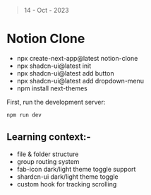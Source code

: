 > 14 - Oct - 2023

# Notion Clone

* npx create-next-app@latest notion-clone
* npx shadcn-ui@latest init
* npx shadcn-ui@latest add button
* npx shadcn-ui@latest add dropdown-menu
* npm install next-themes

First, run the development server:

```bash
npm run dev
```


## Learning context:- 

* file & folder structure
* group routing system
* fab-icon dark/light theme toggle support
* shardcn-ui dark/light theme toggle
* custom hook for tracking scrolling

